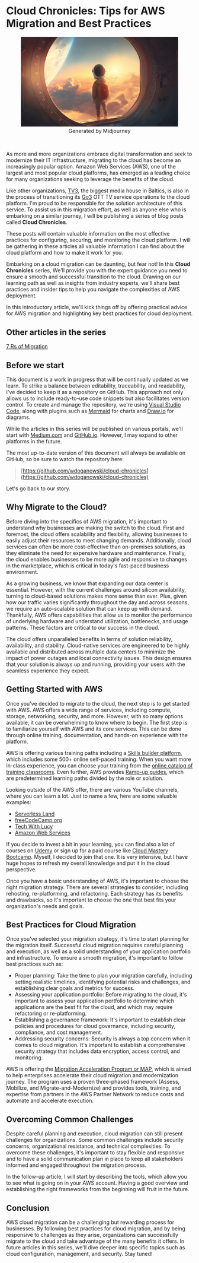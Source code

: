# Cloud Chronicles: Tips for AWS Migration and Best Practices

<figure>
<img src="images/young_astronaut_boy_flying1.png" alt="Generated by Midjourney">
<figcaption><center>Generated by Midjourney</center></figcaption>
</figure>

&nbsp; <!-- break line -->

<!-- Briefly explain the purpose of the series
Introduce the topic of AWS cloud migration and the challenges it poses
Preview the main points that will be covered in the article and in the series as a whole -->

As more and more organizations embrace digital transformation and seek to modernize their IT infrastructure, migrating to the cloud has become an increasingly popular option. Amazon Web Services (AWS), one of the largest and most popular cloud platforms, has emerged as a leading choice for many organizations seeking to leverage the benefits of the cloud.

Like other organizations, [TV3](https://tv3group.eu/), the biggest media house in Baltics, is also in the process of transitioning its [Go3](https://go3.tv) OTT TV service operations to the cloud platform. I'm proud to be responsible for the solution architecture of this service. To assist us in this migration effort, as well as anyone else who is embarking on a similar journey, I will be publishing a series of blog posts called **Cloud Chronicles**.

These posts will contain valuable information on the most effective practices for configuring, securing, and monitoring the cloud platform. I will be gathering in these articles all valuable information I can find about the cloud platform and how to make it work for you.

Embarking on a cloud migration can be daunting, but fear not! In this **Cloud Chronicles** series, We'll provide you with the expert guidance you need to ensure a smooth and successful transition to the cloud. Drawing on our learning path as well as insights from industry experts, we'll share best practices and insider tips to help you navigate the complexities of AWS deployment.

In this introductory article, we'll kick things off by offering practical advice for AWS migration and highlighting key best practices for cloud deployment.

## Other articles in the series

[7 Rs of Migration](./01.%207%20Rs%20of%20Migration/README.md)

## Before we start

This document is a work in progress that will be continually updated as we learn. To strike a balance between editability, traceability, and readability, I've decided to keep it as a repository on GitHub. This approach not only allows us to include ready-to-use code snippets but also facilitates version control. To create and manage the repository, we're using [Visual Studio Code](https://code.visualstudio.com/), along with plugins such as [Mermaid](https://mermaid.js.org/) for charts and [Draw.io](https://app.diagrams.net/) for diagrams.

While the articles in this series will be published on various portals, we'll start with [Medium.com](https://medium.com/@dogan1971/cloud-chronicles-d160b926d48) and [GitHub.io](https://wdoganowski.github.io/cloud-chronicles/). However, I may expand to other platforms in the future.

The most up-to-date version of this document will always be available on GitHub, so be sure to watch the repository here:

> [https://github.com/wdoganowski/cloud-chronicles](https://github.com/wdoganowski/cloud-chronicles)

Let's go back to our story.

## Why Migrate to the Cloud?

<!-- Explain the benefits of migrating to the cloud, such as scalability, cost savings, and increased agility
Discuss how cloud migration fits into the larger context of digital transformation and innovation -->

Before diving into the specifics of AWS migration, it's important to understand why businesses are making the switch to the cloud. First and foremost, the cloud offers scalability and flexibility, allowing businesses to easily adjust their resources to meet changing demands. Additionally, cloud services can often be more cost-effective than on-premises solutions, as they eliminate the need for expensive hardware and maintenance. Finally, the cloud enables businesses to be more agile and responsive to changes in the marketplace, which is critical in today's fast-paced business environment.

As a growing business, we know that expanding our data center is essential. However, with the current challenges around silicon availability, turning to cloud-based solutions makes more sense than ever. Plus, given how our traffic varies significantly throughout the day and across seasons, we require an auto-scalable solution that can keep up with demand. Thankfully, AWS offers capabilities that allow us to monitor the performance of underlying hardware and understand utilization, bottlenecks, and usage patterns. These factors are critical to our success in the cloud.

The cloud offers unparalleled benefits in terms of solution reliability, availability, and stability. Cloud-native services are engineered to be highly available and distributed across multiple data centers to minimize the impact of power outages and local connectivity issues. This design ensures that your solution is always up and running, providing your users with the seamless experience they expect.

## Getting Started with AWS

<!-- Explain the basics of AWS and its core services
Discuss the different migration strategies, such as rehosting, re-platforming, and refactoring
Offer tips for selecting the right migration strategy for your organization -->

Once you've decided to migrate to the cloud, the next step is to get started with AWS. AWS offers a wide range of services, including compute, storage, networking, security, and more. However, with so many options available, it can be overwhelming to know where to begin. The first step is to familiarize yourself with AWS and its core services. This can be done through online training, documentation, and hands-on experience with the platform.

AWS is offering various training paths including a [Skills builder platform](https://explore.skillbuilder.aws/lms/), which includes some 500+ online self-paced training. When you want more in-class experience, you can choose your training from the [online catalog of training classrooms](https://aws.amazon.com/training/classroom/). Even further, AWS provides [Ramp-up guides](https://aws.amazon.com/training/ramp-up-guides/), which are predetermined learning paths divided by the role or solution.

Looking outside of the AWS offer, there are various YouTube channels, where you can learn a lot. Just to name a few, here are some valuable examples:

- [Serverless Land](https://www.youtube.com/@ServerlessLand)
- [freeCodeCamp.org](https://www.youtube.com/@freecodecamp)
- [Tech With Lucy](https://www.youtube.com/@TechwithLucy)
- [Amazon Web Services](https://www.youtube.com/@AmazonWebServices)

If you decide to invest a bit in your learning, you can find also a lot of courses on [Udemy](https://www.udemy.com/) or sign up for a paid course like [Cloud Mastery Bootcamp](https://digitalcloud.training/cloud-mastery-bootcamp). Myself, I decided to join that one. It is very intensive, but I have huge hopes to refresh my overall knowledge and put it in the cloud perspective.

Once you have a basic understanding of AWS, it's important to choose the right migration strategy. There are several strategies to consider, including rehosting, re-platforming, and refactoring. Each strategy has its benefits and drawbacks, so it's important to choose the one that best fits your organization's needs and goals.

## Best Practices for Cloud Migration

<!-- Discuss the key best practices for successful cloud migration, such as proper planning, assessing your application portfolio, and setting up a governance framework
Offer tips for overcoming common challenges, such as security concerns and organizational resistance -->

Once you've selected your migration strategy, it's time to start planning for the migration itself. Successful cloud migration requires careful planning and execution, as well as a solid understanding of your application portfolio and infrastructure. To ensure a smooth migration, it's important to follow best practices such as:

- Proper planning: Take the time to plan your migration carefully, including setting realistic timelines, identifying potential risks and challenges, and establishing clear goals and metrics for success.
- Assessing your application portfolio: Before migrating to the cloud, it's important to assess your application portfolio to determine which applications are the best fit for the cloud, and which may require refactoring or re-platforming.
- Establishing a governance framework: It's important to establish clear policies and procedures for cloud governance, including security, compliance, and cost management.
- Addressing security concerns: Security is always a top concern when it comes to cloud migration. It's important to establish a comprehensive security strategy that includes data encryption, access control, and monitoring.

AWS is offering the [Migration Acceleration Program or MAP](https://aws.amazon.com/migration-acceleration-program/), which is aimed to help enterprises accelerate their cloud migration and modernization journey. The program uses a proven three-phased framework (Assess, Mobilize, and Migrate-and-Modernize) and provides tools, training, and expertise from partners in the AWS Partner Network to reduce costs and automate and accelerate execution.

## Overcoming Common Challenges

Despite careful planning and execution, cloud migration can still present challenges for organizations. Some common challenges include security concerns, organizational resistance, and technical complexities. To overcome these challenges, it's important to stay flexible and responsive and to have a solid communication plan in place to keep all stakeholders informed and engaged throughout the migration process.

In the follow-up article, I will start by describing the tools, which allow you to see what is going on in your AWS account. Having a good overview and establishing the right frameworks from the beginning will fruit in the future.

## Conclusion

<!-- Summarize the main points covered in the article
Emphasize the importance of a thoughtful, strategic approach to cloud migration
Preview the topics that will be covered in future articles in the series -->

AWS cloud migration can be a challenging but rewarding process for businesses. By following best practices for cloud migration, and by being responsive to challenges as they arise, organizations can successfully migrate to the cloud and take advantage of the many benefits it offers. In future articles in this series, we'll dive deeper into specific topics such as cloud configuration, management, and security. Stay tuned!
